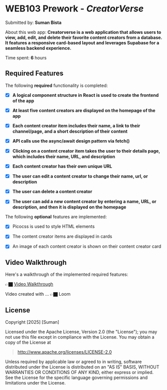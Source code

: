 # WEB103 Prework - *CreatorVerse*



Submitted by: **Suman Bista**



About this web app: **Creatorverse is a web application that allows users to view, add, edit, and delete their favorite content creators from a database. It features a responsive card-based layout and leverages Supabase for a seamless backend experience.**



Time spent: **6** hours



## Required Features



The following **required** functionality is completed:

- [x] **A logical component structure in React is used to create the frontend of the app**

- [x] **At least five content creators are displayed on the homepage of the app**

- [x] **Each content creator item includes their name, a link to their channel/page, and a short description of their content**

- [x] **API calls use the async/await design pattern via fetch()**

- [x] **Clicking on a content creator item takes the user to their details page, which includes their name, URL, and description**

- [x] **Each content creator has their own unique URL**

- [x] **The user can edit a content creator to change their name, url, or description**

- [x] **The user can delete a content creator**

- [x] **The user can add a new content creator by entering a name, URL, or description, and then it is displayed on the homepage**




The following **optional** features are implemented:



- [x] Picocss is used to style HTML elements

- [x] The content creator items are displayed in cards

- [x] An image of each content creator is shown on their content creator card



## Video Walkthrough



Here's a walkthrough of the implemented required features:



👉🏿 [Video Walkthrough](https://www.loom.com/share/97f1c3de1eb942fd8d1713390c632bc8?sid=f2dc1543-5610-48f8-817d-ec241869e4fe)

Video created with ... 👉🏿 Loom

## License



Copyright [2025] [Suman]



Licensed under the Apache License, Version 2.0 (the "License"); you may not use this file except in compliance with the License. You may obtain a copy of the License at



> http://www.apache.org/licenses/LICENSE-2.0



Unless required by applicable law or agreed to in writing, software distributed under the License is distributed on an "AS IS" BASIS, WITHOUT WARRANTIES OR CONDITIONS OF ANY KIND, either express or implied. See the License for the specific language governing permissions and limitations under the License.
